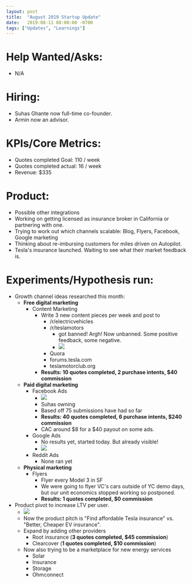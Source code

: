 ```yaml
---
layout: post
title:  "August 2019 Startup Update"
date:   2019-08-11 08:00:00 -0700
tags: ["Updates", "Learnings"]
---
```


# Help Wanted/Asks:
* N/A

# Hiring: 
* Suhas Ghante now full-time co-founder.
* Armin now an advisor.

# KPIs/Core Metrics:
* Quotes completed Goal: 110 / week
* Quotes completed actual: 16 / week
* Revenue: $335

# Product:
* Possible other integrations
* Working on getting licensed as insurance broker in California or partnering with one.
* Trying to work out which channels scalable: Blog, Flyers, Facebook, Google marketing
* Thinking about re-imbursing customers for miles driven on Autopilot.
* Tesla's insurance launched. Waiting to see what their market feedback is.


# Experiments/Hypothesis run:


* Growth channel ideas researched this month:
	* **Free digital marketing**
		* Content Marketing
			* Write 3 new content pieces per week and post to 
				* /r/electricvehicles
				* /r/teslamotors
					* got banned! Argh! Now unbanned. Some positive feedback, some negative.
					* ![](/startup-updates-10/reddit-feedback.png)
				* Quora
				* forums.tesla.com
				* teslamotorclub.org
			* **Results: 10 quotes completed, 2 purchase intents, $40 commission**
	* **Paid digital marketing**
		* Facebook Ads
			* ![](/startup-updates-10/facebook-ads.png)
			* Suhas owning
			* Based off 75 submissions have had so far
			* **Results: 40 quotes completed, 6 purchase intents, $240 commission**
			* CAC around $8 for a $40 payout on some ads.
		* Google Ads
			* No results yet, started today. But already visible!
			* ![](/startup-updates-10/google-ads.jpg)
		* Reddit Ads
			* None ran yet
	* **Physical marketing**
		* Flyers
			* Flyer every Model 3 in SF
			* We were going to flyer VC's cars outside of YC demo days, but our unit economics stopped working so postponed.
			* **Results: 1 quotes completed, $0 commission**
* Product pivot to increase LTV per user.
	* ![](/startup-updates-10/mixpanel-funnel.png)
	* Now the product pitch is "Find affordable Tesla insurance" vs. "Better, Cheaper EV insurance".
	* Expand by adding other providers
		* Root insurance (**3 quotes completed, $45 commission**)
		* Clearcover (**1 quotes completed, $10 commission**)
	* Now also trying to be a marketplace for new energy services
		* Solar
		* Insurance
		* Storage
		* Ohmconnect
		
